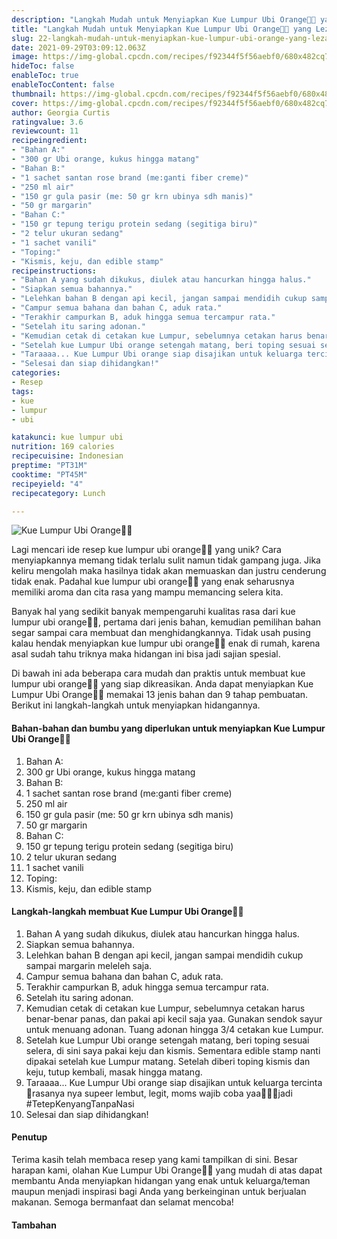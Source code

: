 ```yaml
---
description: "Langkah Mudah untuk Menyiapkan Kue Lumpur Ubi Orange👩‍🍳 yang Lezat Sekali"
title: "Langkah Mudah untuk Menyiapkan Kue Lumpur Ubi Orange👩‍🍳 yang Lezat Sekali"
slug: 22-langkah-mudah-untuk-menyiapkan-kue-lumpur-ubi-orange-yang-lezat-sekali
date: 2021-09-29T03:09:12.063Z
image: https://img-global.cpcdn.com/recipes/f92344f5f56aebf0/680x482cq70/kue-lumpur-ubi-orange-foto-resep-utama.jpg
hideToc: false
enableToc: true
enableTocContent: false
thumbnail: https://img-global.cpcdn.com/recipes/f92344f5f56aebf0/680x482cq70/kue-lumpur-ubi-orange-foto-resep-utama.jpg
cover: https://img-global.cpcdn.com/recipes/f92344f5f56aebf0/680x482cq70/kue-lumpur-ubi-orange-foto-resep-utama.jpg
author: Georgia Curtis
ratingvalue: 3.6
reviewcount: 11
recipeingredient:
- "Bahan A:"
- "300 gr Ubi orange, kukus hingga matang"
- "Bahan B:"
- "1 sachet santan rose brand (me:ganti fiber creme)"
- "250 ml air"
- "150 gr gula pasir (me: 50 gr krn ubinya sdh manis)"
- "50 gr margarin"
- "Bahan C:"
- "150 gr tepung terigu protein sedang (segitiga biru)"
- "2 telur ukuran sedang"
- "1 sachet vanili"
- "Toping:"
- "Kismis, keju, dan edible stamp"
recipeinstructions:
- "Bahan A yang sudah dikukus, diulek atau hancurkan hingga halus."
- "Siapkan semua bahannya."
- "Lelehkan bahan B dengan api kecil, jangan sampai mendidih cukup sampai margarin meleleh saja."
- "Campur semua bahana dan bahan C, aduk rata."
- "Terakhir campurkan B, aduk hingga semua tercampur rata."
- "Setelah itu saring adonan."
- "Kemudian cetak di cetakan kue Lumpur, sebelumnya cetakan harus benar-benar panas, dan pakai api kecil saja yaa. Gunakan sendok sayur untuk menuang adonan. Tuang adonan hingga 3/4 cetakan kue Lumpur."
- "Setelah kue Lumpur Ubi orange setengah matang, beri toping sesuai selera, di sini saya pakai keju dan kismis. Sementara edible stamp nanti dipakai setelah kue Lumpur matang. Setelah diberi toping kismis dan keju, tutup kembali, masak hingga matang."
- "Taraaaa... Kue Lumpur Ubi orange siap disajikan untuk keluarga tercinta💖rasanya nya supeer lembut, legit, moms wajib coba yaa👩‍🍳😉jadi #TetepKenyangTanpaNasi"
- "Selesai dan siap dihidangkan!"
categories:
- Resep
tags:
- kue
- lumpur
- ubi

katakunci: kue lumpur ubi 
nutrition: 169 calories
recipecuisine: Indonesian
preptime: "PT31M"
cooktime: "PT45M"
recipeyield: "4"
recipecategory: Lunch

---
```



![Kue Lumpur Ubi Orange👩‍🍳](https://img-global.cpcdn.com/recipes/f92344f5f56aebf0/680x482cq70/kue-lumpur-ubi-orange-foto-resep-utama.jpg)

Lagi mencari ide resep kue lumpur ubi orange👩‍🍳 yang unik? Cara menyiapkannya memang tidak terlalu sulit namun tidak gampang juga. Jika keliru mengolah maka hasilnya tidak akan memuaskan dan justru cenderung tidak enak. Padahal kue lumpur ubi orange👩‍🍳 yang enak seharusnya memiliki aroma dan cita rasa yang mampu memancing selera kita.


Banyak hal yang sedikit banyak mempengaruhi kualitas rasa dari kue lumpur ubi orange👩‍🍳, pertama dari jenis bahan, kemudian pemilihan bahan segar sampai cara membuat dan menghidangkannya. Tidak usah pusing kalau hendak menyiapkan kue lumpur ubi orange👩‍🍳 enak di rumah, karena asal sudah tahu triknya maka hidangan ini bisa jadi sajian spesial.


Di bawah ini ada beberapa cara mudah dan praktis untuk membuat kue lumpur ubi orange👩‍🍳 yang siap dikreasikan. Anda dapat menyiapkan Kue Lumpur Ubi Orange👩‍🍳 memakai 13 jenis bahan dan 9 tahap pembuatan. Berikut ini langkah-langkah untuk menyiapkan hidangannya.

<!--inarticleads1-->

#### Bahan-bahan dan bumbu yang diperlukan untuk menyiapkan Kue Lumpur Ubi Orange👩‍🍳

1. Bahan A:
1. 300 gr Ubi orange, kukus hingga matang
1. Bahan B:
1. 1 sachet santan rose brand (me:ganti fiber creme)
1. 250 ml air
1. 150 gr gula pasir (me: 50 gr krn ubinya sdh manis)
1. 50 gr margarin
1. Bahan C:
1. 150 gr tepung terigu protein sedang (segitiga biru)
1. 2 telur ukuran sedang
1. 1 sachet vanili
1. Toping:
1. Kismis, keju, dan edible stamp

<!--inarticleads2-->

#### Langkah-langkah membuat Kue Lumpur Ubi Orange👩‍🍳

1. Bahan A yang sudah dikukus, diulek atau hancurkan hingga halus.
1. Siapkan semua bahannya.
1. Lelehkan bahan B dengan api kecil, jangan sampai mendidih cukup sampai margarin meleleh saja.
1. Campur semua bahana dan bahan C, aduk rata.
1. Terakhir campurkan B, aduk hingga semua tercampur rata.
1. Setelah itu saring adonan.
1. Kemudian cetak di cetakan kue Lumpur, sebelumnya cetakan harus benar-benar panas, dan pakai api kecil saja yaa. Gunakan sendok sayur untuk menuang adonan. Tuang adonan hingga 3/4 cetakan kue Lumpur.
1. Setelah kue Lumpur Ubi orange setengah matang, beri toping sesuai selera, di sini saya pakai keju dan kismis. Sementara edible stamp nanti dipakai setelah kue Lumpur matang. Setelah diberi toping kismis dan keju, tutup kembali, masak hingga matang.
1. Taraaaa... Kue Lumpur Ubi orange siap disajikan untuk keluarga tercinta💖rasanya nya supeer lembut, legit, moms wajib coba yaa👩‍🍳😉jadi #TetepKenyangTanpaNasi
1. Selesai dan siap dihidangkan!

#### Penutup

Terima kasih telah membaca resep yang kami tampilkan di sini. Besar harapan kami, olahan Kue Lumpur Ubi Orange👩‍🍳 yang mudah di atas dapat membantu Anda menyiapkan hidangan yang enak untuk keluarga/teman maupun menjadi inspirasi bagi Anda yang berkeinginan untuk berjualan makanan. Semoga bermanfaat dan selamat mencoba!

#### Tambahan



